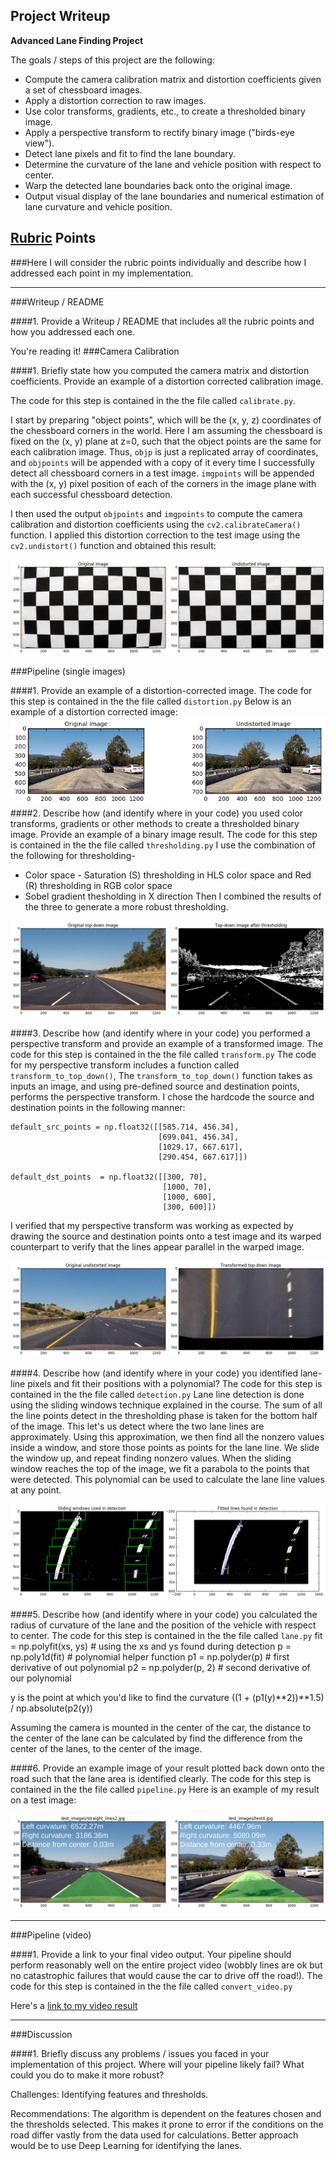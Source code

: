 ## Project Writeup

**Advanced Lane Finding Project**

The goals / steps of this project are the following:

* Compute the camera calibration matrix and distortion coefficients given a set of chessboard images.
* Apply a distortion correction to raw images.
* Use color transforms, gradients, etc., to create a thresholded binary image.
* Apply a perspective transform to rectify binary image ("birds-eye view").
* Detect lane pixels and fit to find the lane boundary.
* Determine the curvature of the lane and vehicle position with respect to center.
* Warp the detected lane boundaries back onto the original image.
* Output visual display of the lane boundaries and numerical estimation of lane curvature and vehicle position.

[//]: # (Image References)

[image1]: ./examples/undistort_output.png "Undistorted"
[image2]: ./examples/distortion_correction.png "Road Transformed"
[image3]: ./examples/binary_combo_example.png "Binary Example"
[image4]: ./examples/warped_straight_lines.png "Warp Example"
[image5]: ./examples/color_fit_lines.png "Fit Visual"
[image6]: ./examples/example_output.png "Output"
[video1]: ./output_images/project_video.mp4 "Video"

## [Rubric](https://review.udacity.com/#!/rubrics/571/view) Points
###Here I will consider the rubric points individually and describe how I addressed each point in my implementation.  

---
###Writeup / README

####1. Provide a Writeup / README that includes all the rubric points and how you addressed each one.  

You're reading it!
###Camera Calibration

####1. Briefly state how you computed the camera matrix and distortion coefficients. Provide an example of a distortion corrected calibration image.

The code for this step is contained in the the file called `calibrate.py`.  

I start by preparing "object points", which will be the (x, y, z) coordinates of the chessboard corners in the world. Here I am assuming the chessboard is fixed on the (x, y) plane at z=0, such that the object points are the same for each calibration image.  Thus, `objp` is just a replicated array of coordinates, and `objpoints` will be appended with a copy of it every time I successfully detect all chessboard corners in a test image.  `imgpoints` will be appended with the (x, y) pixel position of each of the corners in the image plane with each successful chessboard detection.  

I then used the output `objpoints` and `imgpoints` to compute the camera calibration and distortion coefficients using the `cv2.calibrateCamera()` function.  I applied this distortion correction to the test image using the `cv2.undistort()` function and obtained this result: 

![alt text][image1]

###Pipeline (single images)

####1. Provide an example of a distortion-corrected image.
The code for this step is contained in the the file called `distortion.py`
Below is an example of a distortion corrected image:
![alt text][image2]
####2. Describe how (and identify where in your code) you used color transforms, gradients or other methods to create a thresholded binary image.  Provide an example of a binary image result.
The code for this step is contained in the the file called `thresholding.py`
I use the combination of the following for thresholding-
* Color space - Saturation (S) thresholding in HLS color space and Red (R) thresholding in RGB color space
* Sobel gradient thesholding in X direction
Then I combined the results of the three to generate a more robust thresholding.

![alt text][image3]

####3. Describe how (and identify where in your code) you performed a perspective transform and provide an example of a transformed image.
The code for this step is contained in the the file called `transform.py`
The code for my perspective transform includes a function called `transform_to_top_down()`, The `transform_to_top_down()` function takes as inputs an image, and using pre-defined source and destination points, performs the perspective transform.  I chose the hardcode the source and destination points in the following manner:

```
default_src_points = np.float32([[585.714, 456.34],
                                 [699.041, 456.34],
                                 [1029.17, 667.617],
                                 [290.454, 667.617]])

default_dst_points  = np.float32([[300, 70],
                                  [1000, 70],
                                  [1000, 600],
                                  [300, 600]])

```
I verified that my perspective transform was working as expected by drawing the source and destination points onto a test image and its warped counterpart to verify that the lines appear parallel in the warped image.

![alt text][image4]

####4. Describe how (and identify where in your code) you identified lane-line pixels and fit their positions with a polynomial?
The code for this step is contained in the the file called `detection.py`
Lane line detection is done using the sliding windows technique explained in the course. The sum of all the line points detect in the thresholding phase is taken for the bottom half of the image. This let's us detect where the two lane lines are approximately. Using this approximation, we then find all the nonzero values inside a window, and store those points as points for the lane line. We slide the window up, and repeat finding nonzero values. When the sliding window reaches the top of the image, we fit a parabola to the points that were detected. This polynomial can be used to calculate the lane line values at any point.

![alt text][image5]

####5. Describe how (and identify where in your code) you calculated the radius of curvature of the lane and the position of the vehicle with respect to center.
The code for this step is contained in the the file called `lane.py`
fit = np.polyfit(xs, ys) # using the xs and ys found during detection
p   = np.poly1d(fit)     # polynomial helper function
p1  = np.polyder(p)      # first derivative of out polynomial
p2  = np.polyder(p, 2)   # second derivative of our polynomial

y is the point at which you'd like to find the curvature
((1 + (p1(y)**2))**1.5) / np.absolute(p2(y))

Assuming the camera is mounted in the center of the car, the distance to the center of the lane can be calculated by find the difference from the center of the lanes, to the center of the image.

####6. Provide an example image of your result plotted back down onto the road such that the lane area is identified clearly.
The code for this step is contained in the the file called `pipeline.py`
Here is an example of my result on a test image:

![alt text][image6]

---

###Pipeline (video)

####1. Provide a link to your final video output.  Your pipeline should perform reasonably well on the entire project video (wobbly lines are ok but no catastrophic failures that would cause the car to drive off the road!).
The code for this step is contained in the the file called `convert_video.py`

Here's a [link to my video result][video1]

---

###Discussion

####1. Briefly discuss any problems / issues you faced in your implementation of this project.  Where will your pipeline likely fail?  What could you do to make it more robust?

Challenges:
Identifying features and thresholds.

Recommendations:
The algorithm is dependent on the features chosen and the thresholds selected. This makes it prone to error if the conditions on the road differ vastly from the data used for calculations. Better approach would be to use Deep Learning for identifying the lanes.

